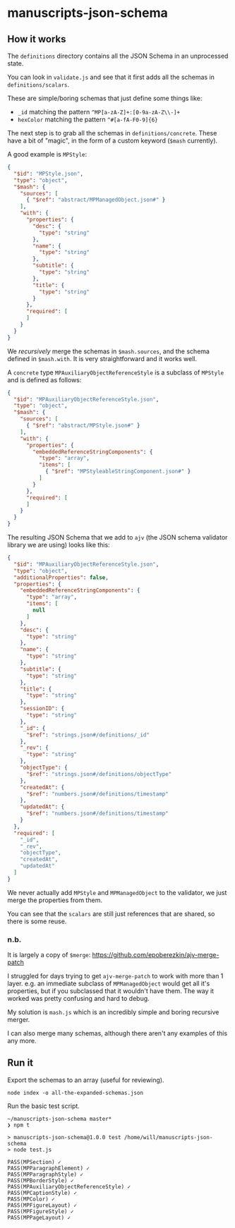 # manuscripts-json-schema

## How it works

The `definitions` directory contains all the JSON Schema in an unprocessed
state.

You can look in `validate.js` and see that it first adds all the schemas in
`definitions/scalars`.

These are simple/boring schemas that just define some things like:

- `_id` matching the pattern `^MP[a-zA-Z]+:[0-9a-zA-Z\\-]+`
- `hexColor` matching the pattern `^#[a-fA-F0-9]{6}`

The next step is to grab all the schemas in `definitions/concrete`. These have a
bit of "magic", in the form of a custom keyword (`$mash` currently).

A good example is `MPStyle`:
```json
{
  "$id": "MPStyle.json",
  "type": "object",
  "$mash": {
    "sources": [
      { "$ref": "abstract/MPManagedObject.json#" }
    ],
    "with": {
      "properties": {
        "desc": {
          "type": "string"
        },
        "name": {
          "type": "string"
        },
        "subtitle": {
          "type": "string"
        },
        "title": {
          "type": "string"
        }
      },
      "required": [
      ]
    }
  }
}
```

We _recursively_ merge the schemas in `$mash.sources`, and the
schema defined in `$mash.with`. It is very straightforward and it works well.

A `concrete` type `MPAuxiliaryObjectReferenceStyle` is a subclass of `MPStyle`
and is defined as follows:
```json
{
  "$id": "MPAuxiliaryObjectReferenceStyle.json",
  "type": "object",
  "$mash": {
    "sources": [
      { "$ref": "abstract/MPStyle.json#" }
    ],
    "with": {
      "properties": {
        "embeddedReferenceStringComponents": {
          "type": "array",
          "items": [
            { "$ref": "MPStyleableStringComponent.json#" }
          ]
        }
      },
      "required": [
      ]
    }
  }
}
```

The resulting JSON Schema that we add to `ajv` (the JSON schema validator
library we are using) looks like this:
```json
{
  "$id": "MPAuxiliaryObjectReferenceStyle.json",
  "type": "object",
  "additionalProperties": false,
  "properties": {
    "embeddedReferenceStringComponents": {
      "type": "array",
      "items": [
        null
      ]
    },
    "desc": {
      "type": "string"
    },
    "name": {
      "type": "string"
    },
    "subtitle": {
      "type": "string"
    },
    "title": {
      "type": "string"
    },
    "sessionID": {
      "type": "string"
    },
    "_id": {
      "$ref": "strings.json#/definitions/_id"
    },
    "_rev": {
      "type": "string"
    },
    "objectType": {
      "$ref": "strings.json#/definitions/objectType"
    },
    "createdAt": {
      "$ref": "numbers.json#/definitions/timestamp"
    },
    "updatedAt": {
      "$ref": "numbers.json#/definitions/timestamp"
    }
  },
  "required": [
    "_id",
    "_rev",
    "objectType",
    "createdAt",
    "updatedAt"
  ]
}
```

We never actually add `MPStyle` and `MPManagedObject` to the validator, we just
merge the properties from them.

You can see that the `scalars` are still just references that are shared, so
there is some reuse.

### n.b.

It is largely a copy of `$merge`: https://github.com/epoberezkin/ajv-merge-patch

I struggled for days trying to get `ajv-merge-patch` to work with more than 1
layer. e.g. an immediate subclass of `MPManagedObject` would get all it's
properties, but if you subclassed that it wouldn't have them. The way it worked
was pretty confusing and hard to debug.

My solution is `mash.js` which is an incredibly simple and boring recursive
merger.

I can also merge many schemas, although there aren't any examples of this any
more.

## Run it

Export the schemas to an array (useful for reviewing).
```
node index -o all-the-expanded-schemas.json
```

Run the basic test script.
```
~/manuscripts-json-schema master*
❯ npm t

> manuscripts-json-schema@1.0.0 test /home/will/manuscripts-json-schema
> node test.js

PASS(MPSection) ✓
PASS(MPParagraphElement) ✓
PASS(MPParagraphStyle) ✓
PASS(MPBorderStyle) ✓
PASS(MPAuxiliaryObjectReferenceStyle) ✓
PASS(MPCaptionStyle) ✓
PASS(MPColor) ✓
PASS(MPFigureLayout) ✓
PASS(MPFigureStyle) ✓
PASS(MPPageLayout) ✓
```
